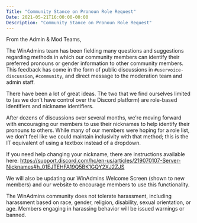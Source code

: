 ```yaml
---
Title: "Community Stance on Pronoun Role Request"
Date: 2021-05-21T16:00:00-00:00
Description: "Community Stance on Pronoun Role Request"
---
```


From the Admin & Mod Teams,

The WinAdmins team has been fielding many questions and suggestions regarding methods in which our community members can identify their preferred pronouns or gender information to other community members.  This feedback has come in the form of public discussions in `#uservoice-discussion`, `#community`, and direct message to the moderation team and admin staff.

There have been a lot of great ideas. The two that we find ourselves limited to (as we don't have control over the Discord platform) are role-based identifiers and nickname identifiers. 

After dozens of discussions over several months, we're moving forward with encouraging our members to use their nicknames to help identify their pronouns to others. While many of our members were hoping for a role list, we don't feel like we could maintain inclusivity with that method; this is the IT equivalent of using a textbox instead of a dropdown.

If you need help changing your nickname, there are instructions available here:
https://support.discord.com/hc/en-us/articles/219070107-Server-Nicknames#h_01EJTEHFA19Q5BK1GQY2XJ2ZJS

We will also be updating our WinAdmins Welcome Screen (shown to new members) and our website to encourage members to use this functionality.

The WinAdmins community does not tolerate harassment, including harassment based on race, gender, religion, disability, sexual orientation, or age. Members engaging in harassing behavior will be issued warnings or banned.
